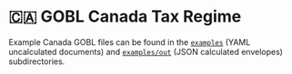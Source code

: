 # 🇨🇦 GOBL Canada Tax Regime

Example Canada GOBL files can be found in the [`examples`](./examples) (YAML uncalculated documents) and [`examples/out`](./examples/out) (JSON calculated envelopes) subdirectories.
